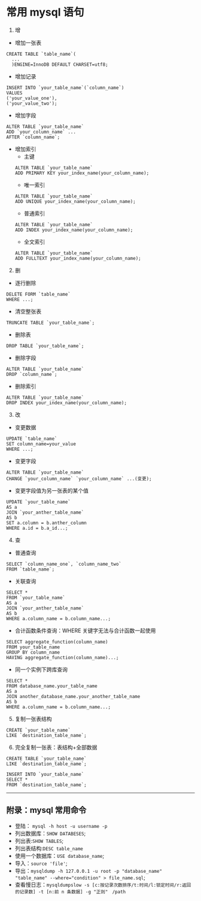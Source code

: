# 常用 mysql 语句

1. 增

- 增加一张表

```
CREATE TABLE `table_name`(
  ...
  )ENGINE=InnoDB DEFAULT CHARSET=utf8;
```

- 增加记录

```
INSERT INTO `your_table_name`(`column_name`)
VALUES
('your_value_one'),
('your_value_two');
```

- 增加字段

```
ALTER TABLE `your_table_name`
ADD `your_column_name` ...
AFTER `column_name`;
```

- 增加索引
  - 主键
  ```
  ALTER TABLE `your_table_name`
  ADD PRIMARY KEY your_index_name(your_column_name);
  ```
  - 唯一索引
  ```
  ALTER TABLE `your_table_name`
  ADD UNIQUE your_index_name(your_column_name);
  ```
  - 普通索引
  ```
  ALTER TABLE `your_table_name`
  ADD INDEX your_index_name(your_column_name);
  ```
  - 全文索引
  ```
  ALTER TABLE `your_table_name`
  ADD FULLTEXT your_index_name(your_column_name);
  ```

2. 删

- 逐行删除

```
DELETE FORM `table_name`
WHERE ...;
```

- 清空整张表

```
TRUNCATE TABLE `your_table_name`;
```

- 删除表

```
DROP TABLE `your_table_name`;
```

- 删除字段

```
ALTER TABLE `your_table_name`
DROP `column_name`;
```

- 删除索引

```
ALTER TABLE `your_table_name`
DROP INDEX your_index_name(your_column_name);
```

3. 改

- 变更数据

```
UPDATE `table_name`
SET column_name=your_value
WHERE ...;
```

- 变更字段

```
ALTER TABLE `your_table_name`
CHANGE `your_column_name` `your_column_name` ...(变更);
```

- 变更字段值为另一张表的某个值

```
UPDATE `your_table_name`
AS a
JOIN `your_anther_table_name`
AS b
SET a.column = b.anther_column
WHERE a.id = b.a_id...;
```

4. 查

- 普通查询

```
SELECT `column_name_one`, `column_name_two`
FROM `table_name`;
```

- 关联查询

```
SELECT *
FROM `your_table_name`
AS a
JOIN `your_anther_table_name`
AS b
WHERE a.column_name = b.column_name...;
```

- 合计函数条件查询：WHERE 关键字无法与合计函数一起使用

```
SELECT aggregate_function(column_name)
FROM your_table_name
GROUP BY column_name
HAVING aggregate_function(column_name)...;
```

- 同一个实例下跨库查询

```
SELECT *
FROM database_name.your_table_name
AS a
JOIN another_database_name.your_another_table_name
AS b
WHERE a.column_name = b.column_name...;
```

5. 复制一张表结构

```
CREATE `your_table_name`
LIKE `destination_table_name`;
```

6. 完全复制一张表：表结构+全部数据

```
CREATE TABLE `your_table_name`
LIKE `destination_table_name`;

INSERT INTO `your_table_name`
SELECT *
FROM `destination_table_name`;
```

---

## 附录：mysql 常用命令

- 登陆： `mysql -h host -u username -p`
- 列出数据库：`SHOW DATABESES`;
- 列出表:`SHOW TABLES`;
- 列出表结构:`DESC table_name`
- 使用一个数据库：`USE database_name`;
- 导入：`source 'file'`;
- 导出：`mysqldump -h 127.0.0.1 -u root -p "database_name" "table_name" --where="condition" > file_name.sql`;
- 查看慢日志：`mysqldumpslow -s [c:按记录次数排序/t:时间/l:锁定时间/r:返回的记录数] -t [n:前 n 条数据] -g "正则"　/path`

